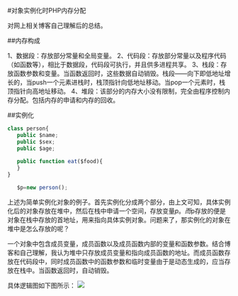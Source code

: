 #对象实例化时PHP内存分配

对网上相关博客自己理解后的总结。

##内存构成

1、数据段：存放部分常量和全局变量。
2、代码段：存放部分常量以及程序代码（如函数等），相比于数据段，代码段可执行，并且供多进程共享。
3、栈段：存放函数参数和变量。当函数返回时，这些数据自动销毁。栈段——向下即低地址增长的，当push一个元素进栈时，栈顶指针向低地址移动。当pop一个元素时，栈顶指针向高地址移动。
4、堆段：该部分的内存大小没有限制，完全由程序控制内存分配。包括内存的申请和内存的回收。

##实例化

```js
class person{
   public $name;
   public $sex;
   public $age;
  
   public function eat($food){
   }
}
```

```js
   $p=new person();
```

上述为简单实例化对象的例子。首先实例化分成两个部分，由上文可知，具体实例化后的对象存放在堆中，然后在栈中申请一个空间，存放变量$p。而$p存放的便是对象在栈中存放的首地址，用来指向具体实例对象。问题来了，那实例化的对象在堆中是怎么存放的呢？

一个对象中包含成员变量，成员函数以及成员函数内部的变量和函数参数。结合博客和自己理解，我认为堆中只存放成员变量和指向成员函数的地址。而成员函数存放在代码段中，同时成员函数中的函数参数和临时变量由于是动态生成的，应当存放在栈中。当函数返回时，自动销毁。

具体逻辑图如下图所示：
![](http://pic002.cnblogs.com/images/2011/290327/2011100611255611.jpg)
